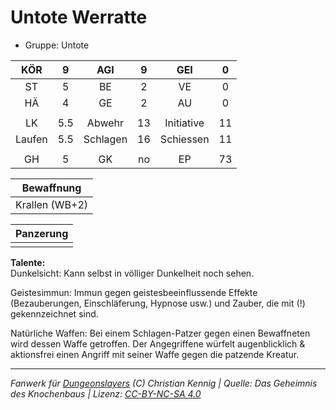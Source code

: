 # Untote Werratte  
- Gruppe: Untote  

| KÖR | 9 | AGI | 9 | GEI | 0 |
| :-: | :-: | :-: | :-: | :-: | :-: |
| ST | 5 | BE | 2 | VE | 0 |
| HÄ | 4 | GE | 2 | AU | 0 |
|  |
| LK | 5.5 | Abwehr | 13 | Initiative | 11 |
| Laufen | 5.5 | Schlagen | 16 | Schiessen | 11 |
|  |
| GH | 5 | GK | no | EP | 73 |

| Bewaffnung |
| --- |
| Krallen (WB+2) |


| Panzerung |
| --- |
|  |


**Talente:**  
Dunkelsicht: Kann selbst in völliger Dunkelheit noch sehen.

Geistesimmun: Immun gegen geistesbeeinflussende Effekte (Bezauberungen, Einschläferung, Hypnose usw.) und Zauber, die mit (!) gekennzeichnet sind.

Natürliche Waffen: Bei einem Schlagen-Patzer gegen einen Bewaffneten wird dessen Waffe getroffen. Der Angegriffene würfelt augenblicklich & aktionsfrei einen Angriff mit seiner Waffe gegen die patzende Kreatur.





___
*Fanwerk für [Dungeonslayers](https://www.dungeonslayers.net/) (C) Christian Kennig | Quelle: Das Geheimnis des Knochenbaus | Lizenz: [CC-BY-NC-SA 4.0](https://creativecommons.org/licenses/by-nc-sa/4.0/deed.de)*